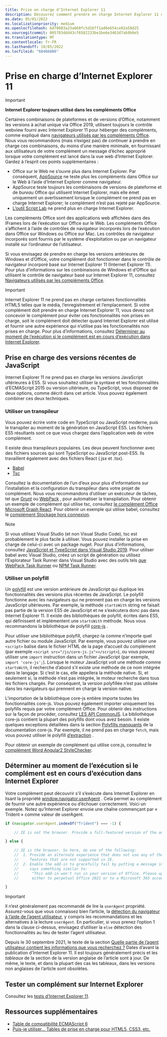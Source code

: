 ```yaml
---
title: Prise en charge d’Internet Explorer 11
description: Découvrez comment prendre en charge Internet Explorer 11 et ES5 Javascript dans votre complément.
ms.date: 05/01/2022
ms.localizationpriority: medium
ms.openlocfilehash: 6d78083a23a660fc5d16ff1ad6e654ce02a58d25
ms.sourcegitcommit: 005783ddd43cf6582233be1be6e3463d7ab9b0e5
ms.translationtype: MT
ms.contentlocale: fr-FR
ms.lasthandoff: 10/05/2022
ms.locfileid: "68466886"
---
```

# <a name="support-internet-explorer-11"></a>Prise en charge d’Internet Explorer 11

> [!IMPORTANT]
> **Internet Explorer toujours utilisé dans les compléments Office**
>
> Certaines combinaisons de plateformes et de versions d’Office, notamment les versions à achat unique via Office 2019, utilisent toujours le contrôle webview fourni avec Internet Explorer 11 pour héberger des compléments, comme expliqué dans [navigateurs utilisés par les compléments Office](../concepts/browsers-used-by-office-web-add-ins.md). Nous vous recommandons (mais n’exigez pas) de continuer à prendre en charge ces combinaisons, du moins d’une manière minimale, en fournissant aux utilisateurs de votre complément un message d’échec approprié lorsque votre complément est lancé dans la vue web d’Internet Explorer. Gardez à l’esprit ces points supplémentaires :
>
> - Office sur le Web ne s’ouvre plus dans Internet Explorer. Par conséquent, [AppSource](/office/dev/store/submit-to-appsource-via-partner-center) ne teste plus les compléments dans Office sur le Web à l’aide d’Internet Explorer comme navigateur.
> - AppSource teste toujours les combinaisons de versions de plateforme et de *bureau* Office qui utilisent Internet Explorer, mais elle émet uniquement un avertissement lorsque le complément ne prend pas en charge Internet Explorer; le complément n’est pas rejeté par AppSource.
> - [L’outil Script Lab](../overview/explore-with-script-lab.md) ne prend plus en charge Internet Explorer.

Les compléments Office sont des applications web affichées dans des IFrames lors de l’exécution sur Office sur le Web. Les compléments Office s’affichent à l’aide de contrôles de navigateur incorporés lors de l’exécution dans Office sur Windows ou Office sur Mac. Les contrôles de navigateur incorporés sont fournis par le système d’exploitation ou par un navigateur installé sur l’ordinateur de l’utilisateur.

Si vous envisagez de prendre en charge les versions antérieures de Windows et d’Office, votre complément doit fonctionner dans le contrôle de navigateur incorporé basé sur Internet Explorer 11 (Internet Explorer 11). Pour plus d’informations sur les combinaisons de Windows et d’Office qui utilisent le contrôle de navigateur basé sur Internet Explorer 11, consultez [Navigateurs utilisés par les compléments Office](../concepts/browsers-used-by-office-web-add-ins.md).

> [!IMPORTANT]
> Internet Explorer 11 ne prend pas en charge certaines fonctionnalités HTML5 telles que le média, l’enregistrement et l’emplacement. Si votre complément doit prendre en charge Internet Explorer 11, vous devez soit concevoir le complément pour éviter ces fonctionnalités non prises en charge, soit le complément doit détecter quand Internet Explorer est utilisé et fournir une autre expérience qui n’utilise pas les fonctionnalités non prises en charge. Pour plus d’informations, consultez [Déterminer au moment de l’exécution si le complément est en cours d’exécution dans Internet Explorer](#determine-at-runtime-if-the-add-in-is-running-in-internet-explorer).

## <a name="support-for-recent-versions-of-javascript"></a>Prise en charge des versions récentes de JavaScript

Internet Explorer 11 ne prend pas en charge les versions JavaScript ultérieures à ES5. Si vous souhaitez utiliser la syntaxe et les fonctionnalités d’ECMAScript 2015 ou version ultérieure, ou TypeScript, vous disposez de deux options, comme décrit dans cet article. Vous pouvez également combiner ces deux techniques.

### <a name="use-a-transpiler"></a>Utiliser un transpileur

Vous pouvez écrire votre code en TypeScript ou JavaScript moderne, puis le transpiler au moment de la génération en JavaScript ES5. Les fichiers ES5 résultants sont ce que vous chargez dans l’application web de votre complément.

Il existe deux transpileurs populaires. Les deux peuvent fonctionner avec des fichiers sources qui sont TypeScript ou JavaScript post-ES5. Ils travaillent également avec des fichiers React (.jsx et .tsx).

- [Babel](https://babeljs.io/)
- [Tsc](https://www.typescriptlang.org/index.html)

Consultez la documentation de l’un d’eux pour plus d’informations sur l’installation et la configuration du transpileur dans votre projet de complément. Nous vous recommandons d’utiliser un exécuteur de tâches, tel que [Grunt](https://gruntjs.com/) ou [WebPack](https://webpack.js.org/) , pour automatiser la transpilation. Pour obtenir un exemple de complément qui utilise tsc, consultez [le complément Office Microsoft Graph React](https://github.com/OfficeDev/Office-Add-in-samples/tree/main/Samples/auth/Office-Add-in-Microsoft-Graph-React). Pour obtenir un exemple qui utilise babel, consultez le [complément Stockage hors connexion](https://github.com/OfficeDev/Office-Add-in-samples/tree/main/Samples/Excel.OfflineStorageAddin).

> [!NOTE]
> Si vous utilisez Visual Studio (et non Visual Studio Code), tsc est probablement le plus facile à utiliser. Vous pouvez installer la prise en charge de celui-ci avec un package nuget. Pour plus d’informations, consultez [JavaScript et TypeScript dans Visual Studio 2019](/visualstudio/javascript/javascript-in-vs-2019). Pour utiliser babel avec Visual Studio, créez un script de génération ou utilisez l’Explorateur Task Runner dans Visual Studio avec des outils tels [que WebPack Task Runner](https://marketplace.visualstudio.com/items?itemName=MadsKristensen.WebPackTaskRunner) ou [NPM Task Runner](https://marketplace.visualstudio.com/items?itemName=MadsKristensen.NPMTaskRunner).

### <a name="use-a-polyfill"></a>Utiliser un polyfill

Un [polyfill](https://en.wikipedia.org/wiki/Polyfill_(programming)) est une version antérieure de JavaScript qui duplique les fonctionnalités des versions plus récentes de JavaScript. Le polyfill fonctionne avec les navigateurs qui ne prennent pas en charge les versions JavaScript ultérieures. Par exemple, la méthode `startsWith` string ne faisait pas partie de la version ES5 de JavaScript et ne s’exécutera donc pas dans Internet Explorer 11. Il existe des bibliothèques de polyfill, écrites dans ES5, qui définissent et implémentent une `startsWith` méthode. Nous vous recommandons la bibliothèque de polyfill [core-js](https://github.com/zloirock/core-js) .

Pour utiliser une bibliothèque polyfill, chargez-la comme n’importe quel autre fichier ou module JavaScript. Par exemple, vous pouvez utiliser une `<script>` balise dans le fichier HTML de la page d’accueil du complément (par exemple `<script src="/js/core-js.js"></script>`), ou vous pouvez utiliser une `import` instruction dans un fichier JavaScript (par exemple, `import 'core-js';`). Lorsque le moteur JavaScript voit une méthode comme `startsWith`, il recherche d’abord s’il existe une méthode de ce nom intégrée dans le langage. Si c’est le cas, elle appellera la méthode native. Si, et seulement si, la méthode n’est pas intégrée, le moteur recherche dans tous les fichiers chargés. Par conséquent, la version polyfillée n’est pas utilisée dans les navigateurs qui prennent en charge la version native.

L’importation de la bibliothèque core-js entière importe toutes les fonctionnalités core-js. Vous pouvez également importer uniquement les polyfills requis par votre complément Office. Pour obtenir des instructions sur la façon de procéder, consultez [LES API CommonJS](https://github.com/zloirock/core-js#commonjs-api). La bibliothèque core-js contient la plupart des polyfills dont vous avez besoin. Il existe quelques exceptions détaillées dans la section [Polyfills manquants](https://github.com/zloirock/core-js#missing-polyfills) de la documentation core-js. Par exemple, il ne prend pas en charge `fetch`, mais vous pouvez utiliser le polyfill [d’extraction](https://github.com/github/fetch) .

Pour obtenir un exemple de complément qui utilise core.js, consultez le [complément Word Angular2 StyleChecker](https://github.com/OfficeDev/Word-Add-in-Angular2-StyleChecker).

## <a name="determine-at-runtime-if-the-add-in-is-running-in-internet-explorer"></a>Déterminer au moment de l’exécution si le complément est en cours d’exécution dans Internet Explorer

Votre complément peut découvrir s’il s’exécute dans Internet Explorer en lisant la propriété [window.navigator.userAgent](https://developer.mozilla.org/docs/Web/API/Navigator/userAgent) . Cela permet au complément de fournir une autre expérience ou d’échouer correctement. Voici un exemple. Notez qu’Internet Explorer envoie une chaîne commençant par « Trident » comme valeur de userAgent.

```javascript
if (navigator.userAgent.indexOf("Trident") === -1) {

    // IE is not the browser. Provide a full-featured version of the add-in here.

} else {

    // IE is the browser. So here, do one of the following: 
    //  1. Provide an alternate experience that does not use any of the HTML5
    //     features that are not supported in IE.
    //  2. Enable the add-in to gracefully fail by putting a message in the UI that
    //     says something similar to: 
    //      "This add-in won't run in your version of Office. Please upgrade 
    //      either to perpetual Office 2021 or to a Microsoft 365 account."          

}
```

> [!IMPORTANT]
> Il n’est généralement pas recommandé de lire la `userAgent` propriété. Assurez-vous que vous connaissez bien l’article, la [détection du navigateur à l’aide de l’agent utilisateur](https://developer.mozilla.org/docs/Web/HTTP/Browser_detection_using_the_user_agent), y compris les recommandations et les alternatives à la lecture `userAgent`. En particulier, si vous prenez l’option 1 dans la clause ci-dessus, envisagez d’utiliser la `else` détection des fonctionnalités au lieu de tester l’agent utilisateur.
>
> Depuis le 30 septembre 2021, le texte de la section [Quelle partie de l’agent utilisateur contient les informations que vous recherchez ?](https://developer.mozilla.org/docs/Web/HTTP/Browser_detection_using_the_user_agent#which_part_of_the_user_agent_contains_the_information_you_are_looking_for) Dates d’avant la publication d’Internet Explorer 11. Il est toujours généralement précis et les *tableaux* de la section de la version anglaise de l’article sont à jour. De même, le texte, et dans la plupart des cas les tableaux, dans les versions non anglaises de l’article sont obsolètes.

## <a name="test-an-add-in-on-internet-explorer"></a>Tester un complément sur Internet Explorer

Consultez les [tests d’Internet Explorer 11](../testing/ie-11-testing.md).

## <a name="additional-resources"></a>Ressources supplémentaires

- [Table de compatibilité ECMAScript 6](https://kangax.github.io/compat-table/es6/)
- [Puis-je utiliser... Tables de prise en charge pour HTML5, CSS3, etc.](https://caniuse.com/)
